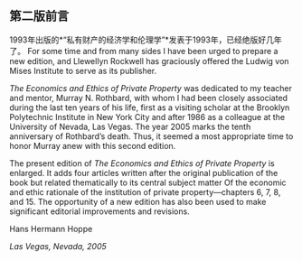 ## 第二版前言

1993年出版的*“私有财产的经济学和伦理学”*发表于1993年，已经绝版好几年了。 For some time and from many sides I have been urged to prepare a new edition, and Llewellyn Rockwell has graciously offered the Ludwig von Mises Institute to serve as its publisher.

*The Economics and Ethics of Private Property* was dedicated to my teacher and mentor, Murray N. Rothbard, with whom I had been closely associated during the last ten years of his life, first as a visiting scholar at the Brooklyn Polytechnic Institute in New York City and after 1986 as a colleague at the University of Nevada, Las Vegas. The year 2005 marks the tenth anniversary of Rothbard’s death. Thus, it seemed a most appropriate time to honor Murray anew with this second edition.

The present edition of *The Economics and Ethics of Private Property* is enlarged. It adds four articles written after the original publication of the book but related thematically to its central subject matter Of the economic and ethic rationale of the institution of private property—chapters 6, 7, 8, and 15. The opportunity of a new edition has also been used to make significant editorial improvements and revisions.

Hans Hermann Hoppe

*Las Vegas, Nevada, 2005*